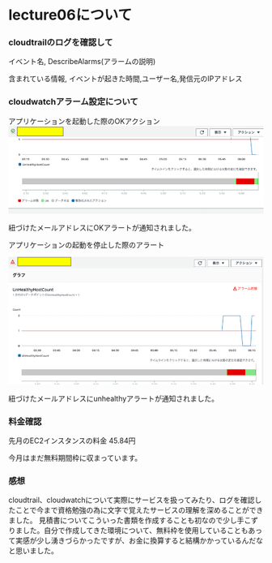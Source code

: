 # lecture06について

### cloudtrailのログを確認して

イベント名,
DescribeAlarms(アラームの説明)

含まれている情報,
イベントが起きた時間,ユーザー名,発信元のIPアドレス


### cloudwatchアラーム設定について

アプリケーションを起動した際のOKアクション
![ALBアクション確認](images06/ALB_OK.png)

紐づけたメールアドレスにOKアラートが通知されました。

アプリケーションの起動を停止した際のアラート

![ALBアラート確認](images06/ALB_unhealthy.png)

紐づけたメールアドレスにunhealthyアラートが通知されました。


### 料金確認

先月のEC2インスタンスの料金
45.84円

今月はまだ無料期間枠に収まっています。


### 感想
cloudtrail、cloudwatchについて実際にサービスを扱ってみたり、ログを確認したことで今まで資格勉強の為に文字で覚えたサービスの理解を深めることができました。
見積書についてこういった書類を作成することも初なので少し手こずりました。自分で作成してきた環境について、無料枠を使用していることもあって実感が少し湧きづらかったですが、お金に換算すると結構かかっているんだなと思いました。
